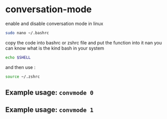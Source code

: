 # conversation-mode
enable and disable conversation mode in linux
```bash
sudo nano ~/.bashrc
```
copy the code into bashrc or zshrc file and put the function into it 
nan
you can know what is the kind bash in your system 
```bash
echo $SHELL
```
and then use : 
```bash
source ~/.zshrc
```
## Example usage: ```convmode 0```
## Example usage: ```convmode 1```
